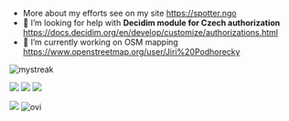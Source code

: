 
- More about my efforts see on my site https://spotter.ngo
- 🤔 I’m looking for help with **Decidim module for Czech authorization** https://docs.decidim.org/en/develop/customize/authorizations.html
- 🔭 I’m currently working on OSM mapping https://www.openstreetmap.org/user/Jiri%20Podhorecky

<!--
## Hi there 👋
**trendspotter/trendspotter** is a ✨ _special_ ✨ repository because its `README.md` (this file) appears on your GitHub profile.

Here are some ideas to get you started:

- 🌱 I’m currently learning ...
- 👯 I’m looking to collaborate on ...
- 💬 Ask me about ...
- 📫 How to reach me: ...
- 😄 Pronouns: ...
- ⚡ Fun fact: ...
-->
<img src="https://github-readme-streak-stats.herokuapp.com/?user=trendspotter" alt="mystreak"/>

[![](https://ossrank.com/widget/459900)](https://ossrank.com/c/459900)
[![](https://ossrank.com/widget/443868)](https://ossrank.com/c/443868)
[![](https://ossrank.com/widget/673896)](https://ossrank.com/c/673896)

<img src="https://github-profile-trophy.vercel.app/?username=trendspotter&theme=juicyfresh&no-bg=true" />
<img src="https://github-readme-stats.vercel.app/api/top-langs?username=trendspotter&show_icons=true&locale=en&layout=compact" alt="ovi" />
